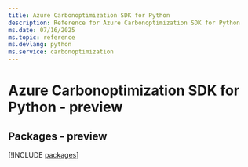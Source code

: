 ```yaml
---
title: Azure Carbonoptimization SDK for Python
description: Reference for Azure Carbonoptimization SDK for Python
ms.date: 07/16/2025
ms.topic: reference
ms.devlang: python
ms.service: carbonoptimization
---
```

# Azure Carbonoptimization SDK for Python - preview
## Packages - preview
[!INCLUDE [packages](carbonoptimization-index.md)]